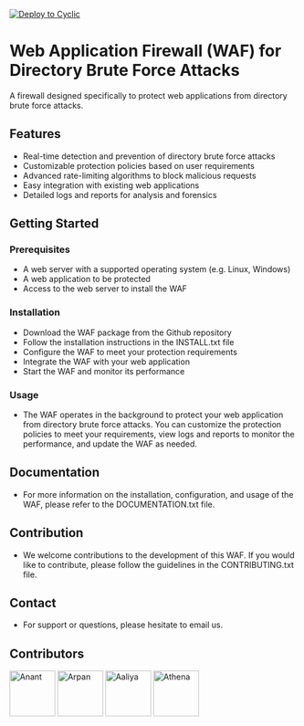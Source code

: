 [![Deploy to Cyclic](https://deploy.cyclic.app/button.svg)](https://deploy.cyclic.app/)


# Web Application Firewall (WAF) for Directory Brute Force Attacks
A firewall designed specifically to protect web applications from directory brute force attacks.

## Features
- Real-time detection and prevention of directory brute force attacks
- Customizable protection policies based on user requirements
- Advanced rate-limiting algorithms to block malicious requests
- Easy integration with existing web applications
- Detailed logs and reports for analysis and forensics

## Getting Started
### Prerequisites
- A web server with a supported operating system (e.g. Linux, Windows)
- A web application to be protected
- Access to the web server to install the WAF

### Installation
- Download the WAF package from the Github repository
- Follow the installation instructions in the INSTALL.txt file
- Configure the WAF to meet your protection requirements
- Integrate the WAF with your web application
- Start the WAF and monitor its performance

### Usage
- The WAF operates in the background to protect your web application from directory brute force attacks. You can customize the protection policies to meet your requirements, view logs and reports to monitor the performance, and update the WAF as needed.

## Documentation
- For more information on the installation, configuration, and usage of the WAF, please refer to the DOCUMENTATION.txt file.

## Contribution
- We welcome contributions to the development of this WAF. If you would like to contribute, please follow the guidelines in the CONTRIBUTING.txt file.

## Contact
- For support or questions, please hesitate to email us.

## Contributors

<a href="https://github.com/Anant1711/"><img src="https://avatars.githubusercontent.com/u/63709820?v=4" title="Anant" width="80" height="80"></a>
<a href="https://github.com/Arpanthomas1121"><img src="https://avatars.githubusercontent.com/u/66914302?v=4" title="Arpan" width="80" height="80"></a>
<a href="https://github.com/KikixJ7"><img src="https://avatars.githubusercontent.com/u/94973365?v=4" title="Aaliya" width="80" height="80"></a>
<a href="https://github.com/AthenaXv7"><img src="https://avatars.githubusercontent.com/u/92224478?v=4" title="Athena" width="80" height="80"></a>
